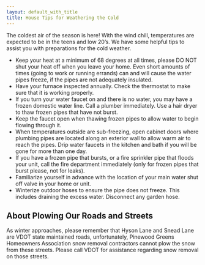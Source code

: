 ```yaml
---
layout: default_with_title
title: House Tips for Weathering the Cold
---
```


The coldest air of the season is here!   With the wind chill, temperatures are expected to be in the teens and low 20’s.   We have some helpful tips to assist you with preparations for the cold weather.

- Keep your heat at a minimum of 68 degrees at all times, please DO NOT shut your heat off when you leave your home. Even short amounts of times (going to work or running errands) can and will cause the water pipes freeze, if the pipes are not adequately insulated.
- Have your furnace inspected annually. Check the thermostat to make sure that it is working properly.
- If you turn your water faucet on and there is no water, you may have a frozen domestic water line.  Call a plumber immediately.  Use a hair dryer to thaw frozen pipes that have not burst.
- Keep the faucet open when thawing frozen pipes to allow water to begin flowing through it.
- When temperatures outside are sub-freezing, open cabinet doors where plumbing pipes are located along an exterior wall to allow warm air to reach the pipes. Drip water faucets in the kitchen and bath if you will be gone for more than one day.
- If you have a frozen pipe that bursts, or a fire sprinkler pipe that floods your unit, call the fire department immediately (only for frozen pipes that burst please, not for leaks).
- Familiarize yourself in advance with the location of your main water shut off valve in your home or unit.
- Winterize outdoor hoses to ensure the pipe does not freeze. This includes draining the excess water. Disconnect any garden hose.

## About Plowing Our Roads and Streets
As winter approaches, please remember that Hyson Lane and Snead Lane are VDOT state maintained roads, unfortunately, Pinewood Greens Homeowners Association snow removal contractors cannot plow the snow from these streets.  Please call VDOT for assistance regarding snow removal on those streets.
